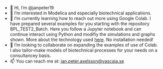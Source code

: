 - 👋 Hi, I’m @janpeter19
- 👀 I’m interested in Modelica and especially biotechnical applications.
- 🌱 I’m currently learning how to reach out more using Google Colab. I have prepared several examples for you starting with the repository BPL_TEST2_Batch. Here you follow a Jupyter notebook and can continue interact using Python and modifiy the simulations and graphs shown. More about the technology used [here](https://github.com/janpeter19/blob/main/Technology_used.md). No installation needed! 
- 💞️ I’m looking to collaborate on expanding the examples of use of Colab. I also tailor-make models of biotechnical processes for your needs on a consultancey basis.
- 📫 You can reach me at: jan.peter.axelsson@vascaia.se

<!---
janpeter19/janpeter19 is a ✨ special ✨ repository because its `README.md` (this file) appears on your GitHub profile.
You can click the Preview link to take a look at your changes.
--->
